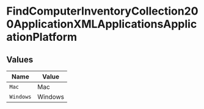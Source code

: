 # FindComputerInventoryCollection200ApplicationXMLApplicationsApplicationPlatform


## Values

| Name      | Value     |
| --------- | --------- |
| `Mac`     | Mac       |
| `Windows` | Windows   |